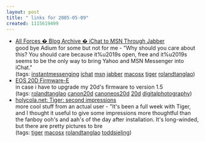 ```yaml
---
layout: post
title: " links for 2005-05-09"
created: 1115619499
---
```

<ul class="delicious">
	<li>
		<div class="delicious-link"><a href="http://allforces.com/2005/05/06/ichat-to-msn-through-jabber/">All Forces � Blog Archive � iChat to MSN Through Jabber</a></div>
		<div class="delicious-extended">good bye Adium for some but not for me - "Why should you care about this? You should care because it%u2019s open, free and it%u2019s seems to be the only way to bring Yahoo and MSN Messenger into iChat."</div>
		<div class="delicious-tags">(tags: <a href="http://del.icio.us/rtanglao/instantmessenging">instantmessenging</a> <a href="http://del.icio.us/rtanglao/ichat">ichat</a> <a href="http://del.icio.us/rtanglao/msn">msn</a> <a href="http://del.icio.us/rtanglao/jabber">jabber</a> <a href="http://del.icio.us/rtanglao/macosx">macosx</a> <a href="http://del.icio.us/rtanglao/tiger">tiger</a> <a href="http://del.icio.us/rtanglao/rolandtanglao">rolandtanglao</a>)</div>
	</li>
	<li>
		<div class="delicious-link"><a href="http://web.canon.jp/Imaging/eos20d/eos20d_firmware-e.html">EOS 20D Firmware-E</a></div>
		<div class="delicious-extended">in case i have to upgrade my 20d's firmware to version 1.5</div>
		<div class="delicious-tags">(tags: <a href="http://del.icio.us/rtanglao/rolandtanglao">rolandtanglao</a> <a href="http://del.icio.us/rtanglao/canon20d">canon20d</a> <a href="http://del.icio.us/rtanglao/canoneos20d">canoneos20d</a> <a href="http://del.icio.us/rtanglao/20d">20d</a> <a href="http://del.icio.us/rtanglao/digitalphotography">digitalphotography</a>)</div>
	</li>
	<li>
		<div class="delicious-link"><a href="http://holycola.net/archives/000776.html">holycola.net: Tiger: second impressions</a></div>
		<div class="delicious-extended">more cool stuff from an actual user - "It's been a full week with Tiger, and I thought it useful to give some impressions more thoughtful than the fanboy ooh's and aah's of the day after installation. It's long-winded, but there are pretty pictures to bre</div>
		<div class="delicious-tags">(tags: <a href="http://del.icio.us/rtanglao/tiger">tiger</a> <a href="http://del.icio.us/rtanglao/macosx">macosx</a> <a href="http://del.icio.us/rtanglao/rolandtanglao">rolandtanglao</a> <a href="http://del.icio.us/rtanglao/toddsieling">toddsieling</a>)</div>
	</li>
</ul>


